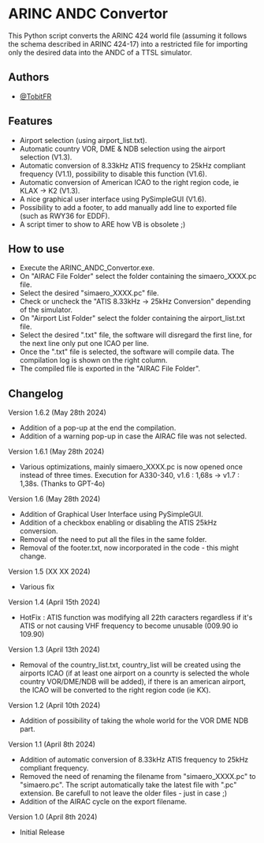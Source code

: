 
# ARINC ANDC Convertor

This Python script converts the ARINC 424 world file (assuming it follows the schema described in ARINC 424-17) into a restricted file for importing only the desired data into the ANDC of a TTSL simulator.


## Authors

- [@TobitFR](https://www.github.com/TobitFR)


## Features

- Airport selection (using airport_list.txt).
- Automatic country VOR, DME & NDB selection using the airport selection (V1.3).
- Automatic conversion of 8.33kHz ATIS frequency to 25kHz compliant frequency (V1.1), possibility to disable this function (V1.6).
- Automatic conversion of American ICAO to the right region code, ie KLAX -> K2 (V1.3).
- A nice graphical user interface using PySimpleGUI (V1.6).
- Possibility to add a footer, to add manually add line to exported file (such as RWY36 for EDDF).
- A script timer to show to ARE how VB is obsolete ;)

## How to use

- Execute the ARINC_ANDC_Convertor.exe.
- On "AIRAC File Folder" select the folder containing the simaero_XXXX.pc file.
- Select the desired "simaero_XXXX.pc" file.
- Check or uncheck the "ATIS 8.33kHz -> 25kHz Conversion" depending of the simulator.
- On "Airport List Folder" select the folder containing the airport_list.txt file.
- Select the desired ".txt" file, the software will disregard the first line, for the next line only put one ICAO per line.
- Once the ".txt" file is selected, the software will compile data. The compilation log is shown on the right column.
- The compiled file is exported in the "AIRAC File Folder".
  
## Changelog

Version 1.6.2 (May 28th 2024)
 - Addition of a pop-up at the end the compilation.
 - Addition of a warning pop-up in case the AIRAC file was not selected.

Version 1.6.1 (May 28th 2024)
 - Various optimizations, mainly simaero_XXXX.pc is now opened once instead of three times. Execution for A330-340, v1.6 : 1,68s -> v1.7 : 1,38s. (Thanks to GPT-4o)

Version 1.6 (May 28th 2024)
 - Addition of Graphical User Interface using PySimpleGUI.
 - Addition of a checkbox enabling or disabling the ATIS 25kHz conversion.
 - Removal of the need to put all the files in the same folder.
 - Removal of the footer.txt, now incorporated in the code - this might change.

Version 1.5 (XX XX 2024)
 - Various fix

Version 1.4 (April 15th 2024)
 - HotFix : ATIS function was modifying all 22th caracters regardless if it's ATIS or not causing VHF frequency to become unusable (009.90 io 109.90)

Version 1.3 (April 13th 2024)
 - Removal of the country_list.txt, country_list will be created using the airports ICAO (if at least one airport on a counrty is selected the whole country VOR/DME/NDB will be added), if there is an american airport, the ICAO will be converted to the right region code (ie KX).

Version 1.2 (April 10th 2024)
- Addition of possibility of taking the whole world for the VOR DME NDB part.

Version 1.1 (April 8th 2024)
- Addition of automatic conversion of 8.33kHz ATIS frequency to 25kHz compliant frequency.
- Removed the need of renaming the filename from "simaero_XXXX.pc" to "simaero.pc". The script automatically take the latest file with ".pc" extension. Be carefull to not leave the older files - just in case ;)
- Addition of the AIRAC cycle on the export filename.

Version 1.0 (April 8th 2024)
- Initial Release

